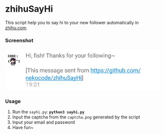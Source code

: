 # zhihuSayHi
This script help you to say hi to your new follower automatically in [zhihu.com](https://www.zhihu.com/).

### Screenshot
![](art/screenshot.png)

### Usage
1. Run the `sayhi.py`: **`python3 sayhi.py`**
2. Input the captcha from the `captcha.png` generated by the script
3. Input your email and password
4. Have fun~
